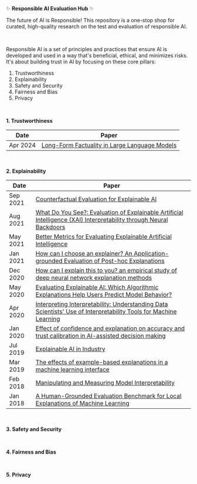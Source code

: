 ✨ **Responsible AI Evaluation Hub** ✨

The future of AI is Responsible! This repository is a one-stop shop for curated, high-quality research on the test and evaluation of responsible AI.

<br/>

Responsible AI is a set of principles and practices that ensure AI is developed and used in a way that's beneficial, ethical, and minimizes risks. It's about building trust in AI by focusing on these core pillars:

1. Trustworthiness
2. Explainability
3. Safety and Security
4. Fairness and Bias
5. Privacy

<br/>

**1. Trustworthiness**

| Date  | Paper |
| ------------- | ------------- | 
| Apr 2024  | [Long-Form Factuality in Large Language Models](https://arxiv.org/pdf/2403.18802.pdf) | 

<br/>

**2. Explainability**

| Date  | Paper | 
| ------------- | ------------- | 
| Sep 2021 | [Counterfactual Evaluation for Explainable AI](https://arxiv.org/pdf/2109.01962.pdf) | 
| Aug 2021 | [What Do You See?: Evaluation of Explainable Artificial Intelligence (XAI) Interpretability through Neural Backdoors](https://dl.acm.org/doi/abs/10.1145/3447548.3467213) | 
| May 2021 | [Better Metrics for Evaluating Explainable Artificial Intelligence](https://dl.acm.org/doi/abs/10.5555/3463952.3463962) | 
| Jan 2021 | [How can I choose an explainer? An Application-grounded Evaluation of Post-hoc Explanations](https://arxiv.org/pdf/2101.08758.pdf) | 
| Dec 2020 | [How can I explain this to you? an empirical study of deep neural network explanation methods](https://dl.acm.org/doi/10.5555/3495724.3496078) 
| May 2020 | [Evaluating Explainable AI: Which Algorithmic Explanations Help Users Predict Model Behavior?](https://arxiv.org/abs/2005.01831) |
| Apr 2020 | [Interpreting Interpretability: Understanding Data Scientists' Use of Interpretability Tools for Machine Learning](https://dl.acm.org/doi/10.1145/3313831.3376219) | 
| Jan 2020 | [Effect of confidence and explanation on accuracy and trust calibration in AI-assisted decision making](https://dl.acm.org/doi/abs/10.1145/3351095.3372852) |  
| Jul 2019 | [Explainable AI in Industry](https://dl.acm.org/doi/10.1145/3292500.3332281) | 
| Mar 2019 | [The effects of example-based explanations in a machine learning interface](https://dl.acm.org/doi/10.1145/3301275.3302289) | 
| Feb 2018 | [Manipulating and Measuring Model Interpretability](https://arxiv.org/abs/1802.07810) | 
| Jan 2018 | [A Human-Grounded Evaluation Benchmark for Local Explanations of Machine Learning](https://arxiv.org/abs/1801.05075) | 

<br/>

**3. Safety and Security**

<br/>

**4. Fairness and Bias**

<br/>

**5. Privacy**

<br/>
